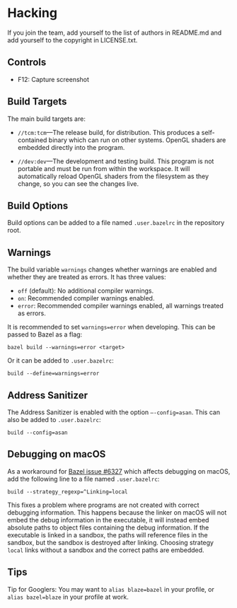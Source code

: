 # Hacking

If you join the team, add yourself to the list of authors in README.md and add yourself to the copyright in LICENSE.txt.

## Controls

- F12: Capture screenshot

## Build Targets

The main build targets are:

- `//tcm:tcm`—The release build, for distribution. This produces a self-contained binary which can run on other systems. OpenGL shaders are embedded directly into the program.

- `//dev:dev`—The development and testing build. This program is not portable and must be run from within the workspace. It will automatically reload OpenGL shaders from the filesystem as they change, so you can see the changes live.

## Build Options

Build options can be added to a file named `.user.bazelrc` in the repository root.

## Warnings

The build variable `warnings` changes whether warnings are enabled and whether they are treated as errors. It has three values:

- `off` (default): No additional compiler warnings.
- `on`: Recommended compiler warnings enabled.
- `error`: Recommended compiler warnings enabled, all warnings treated as errors.

It is recommended to set `warnings=error` when developing. This can be passed to Bazel as a flag:

```shell
bazel build --warnings=error <target>
```

Or it can be added to `.user.bazelrc`:

```
build --define=warnings=error
```

## Address Sanitizer

The Address Sanitizer is enabled with the option `–-config=asan`. This can also be added to `.user.bazelrc`:

```
build --config=asan
```

## Debugging on macOS

As a workaround for [Bazel issue #6327](https://github.com/bazelbuild/bazel/issues/6327) which affects debugging on macOS, add the following line to a file named `.user.bazelrc`:

```
build --strategy_regexp=^Linking=local
```

This fixes a problem where programs are not created with correct debugging information. This happens because the linker on macOS will not embed the debug information in the executable, it will instead embed absolute paths to object files containing the debug information. If the executable is linked in a sandbox, the paths will reference files in the sandbox, but the sandbox is destroyed after linking. Choosing strategy `local` links without a sandbox and the correct paths are embedded.

## Tips

Tip for Googlers: You may want to `alias blaze=bazel` in your profile, or `alias bazel=blaze` in your profile at work.
